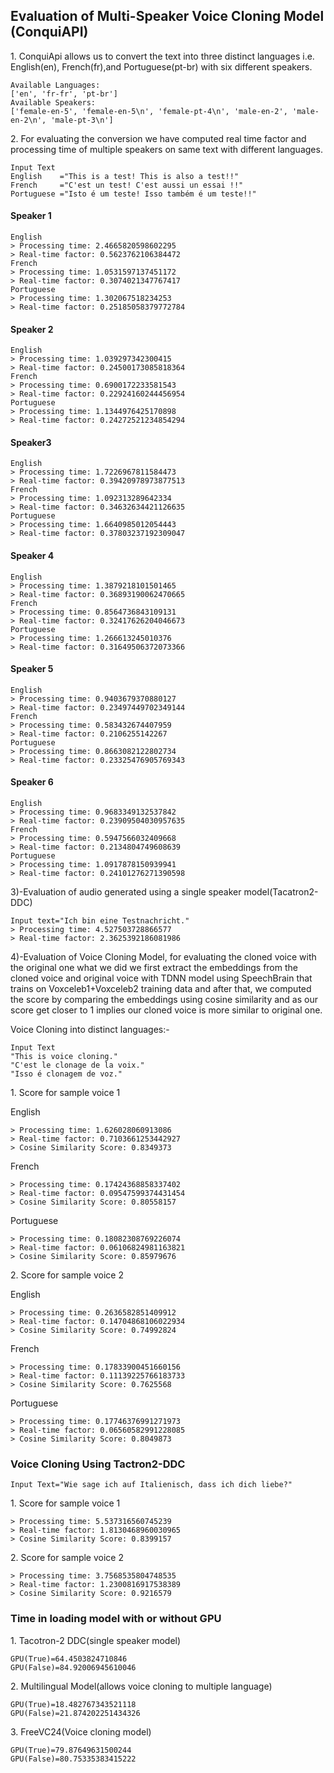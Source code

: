 

## Evaluation of Multi-Speaker Voice Cloning Model (ConquiAPI)

1\. ConquiApi allows us to convert the text into three distinct languages i.e. English(en), French(fr),and Portuguese(pt-br) with six different speakers.

```
Available Languages:
['en', 'fr-fr', 'pt-br']
Available Speakers:
['female-en-5', 'female-en-5\n', 'female-pt-4\n', 'male-en-2', 'male-en-2\n', 'male-pt-3\n']
```

2\. For evaluating the conversion we have computed real time factor and processing time of multiple speakers on same text with different languages.

```
Input Text
English    ="This is a test! This is also a test!!"
French     ="C'est un test! C'est aussi un essai !!"
Portuguese ="Isto é um teste! Isso também é um teste!!"
```

#### Speaker 1

```
English
> Processing time: 2.4665820598602295
> Real-time factor: 0.5623762106384472
French
> Processing time: 1.0531597137451172
> Real-time factor: 0.3074021347767417
Portuguese
> Processing time: 1.302067518234253
> Real-time factor: 0.25185058379772784
```

#### Speaker 2
```
English
> Processing time: 1.039297342300415
> Real-time factor: 0.24500173085818364
French
> Processing time: 0.6900172233581543
> Real-time factor: 0.22924160244456954
Portuguese
> Processing time: 1.1344976425170898
> Real-time factor: 0.24272521234854294
```

#### Speaker3
```
English
> Processing time: 1.7226967811584473
> Real-time factor: 0.39420978973877513
French
> Processing time: 1.092313289642334
> Real-time factor: 0.34632634421126635
Portuguese
> Processing time: 1.6640985012054443
> Real-time factor: 0.37803237192309047
```

#### Speaker 4
```
English
> Processing time: 1.3879218101501465
> Real-time factor: 0.36893190062470665
French
> Processing time: 0.8564736843109131
> Real-time factor: 0.32417626204046673
Portuguese
> Processing time: 1.266613245010376
> Real-time factor: 0.31649506372073366
```

#### Speaker 5
```
English
> Processing time: 0.9403679370880127
> Real-time factor: 0.23497449702349144
French
> Processing time: 0.583432674407959
> Real-time factor: 0.2106255142267
Portuguese
> Processing time: 0.8663082122802734
> Real-time factor: 0.23325476905769343
```

#### Speaker 6
```
English
> Processing time: 0.9683349132537842
> Real-time factor: 0.23909504030957635
French
> Processing time: 0.5947566032409668
> Real-time factor: 0.2134804749608639
Portuguese
> Processing time: 1.0917878150939941
> Real-time factor: 0.24101276271390598
```

3)-Evaluation of audio generated using a single speaker model(Tacatron2-DDC)

```
Input text="Ich bin eine Testnachricht."
> Processing time: 4.527503728866577
> Real-time factor: 2.3625392186081986
```

4)-Evaluation of Voice Cloning Model, for evaluating the cloned voice with the original one what we did we first extract the embeddings from the cloned voice and original voice with TDNN model using SpeechBrain that trains on Voxceleb1+Voxceleb2 training data and after that, we computed the score by comparing the embeddings using cosine similarity and as our score get closer to 1 implies our cloned voice is more similar to original one.


Voice Cloning into distinct languages:-

```
Input Text
"This is voice cloning."
"C'est le clonage de la voix."
"Isso é clonagem de voz."
```

1\. Score for sample voice 1

English
```
> Processing time: 1.626028060913086
> Real-time factor: 0.7103661253442927
> Cosine Similarity Score: 0.8349373
```

French
```
> Processing time: 0.17424368858337402
> Real-time factor: 0.09547599374431454
> Cosine Similarity Score: 0.80558157
```
Portuguese
```
> Processing time: 0.18082308769226074
> Real-time factor: 0.06106824981163821
> Cosine Similarity Score: 0.85979676
```

2\. Score for sample voice 2

English
```
> Processing time: 0.2636582851409912
> Real-time factor: 0.14704868106022934
> Cosine Similarity Score: 0.74992824
```

French
```
> Processing time: 0.17833900451660156
> Real-time factor: 0.11139225766183733
> Cosine Similarity Score: 0.7625568
```

Portuguese
```
> Processing time: 0.17746376991271973
> Real-time factor: 0.06560582991228085
> Cosine Similarity Score: 0.8049873
```


### Voice Cloning Using Tactron2-DDC

```Input Text="Wie sage ich auf Italienisch, dass ich dich liebe?"```

1\. Score for sample voice 1
```
> Processing time: 5.537316560745239
> Real-time factor: 1.8130468960030965
> Cosine Similarity Score: 0.8399157
```

2\. Score for sample voice 2
```
> Processing time: 3.7568535804748535
> Real-time factor: 1.2300816917538389
> Cosine Similarity Score: 0.9216579
```


### Time in loading model with or without GPU

1\. Tacotron-2 DDC(single speaker model)
```
GPU(True)=64.4503824710846
GPU(False)=84.92006945610046 
```    

2\. Multilingual Model(allows voice cloning to multiple language)

```
GPU(True)=18.482767343521118
GPU(False)=21.874202251434326
```

3\. FreeVC24(Voice cloning model)
```
GPU(True)=79.87649631500244
GPU(False)=80.75335383415222
```
